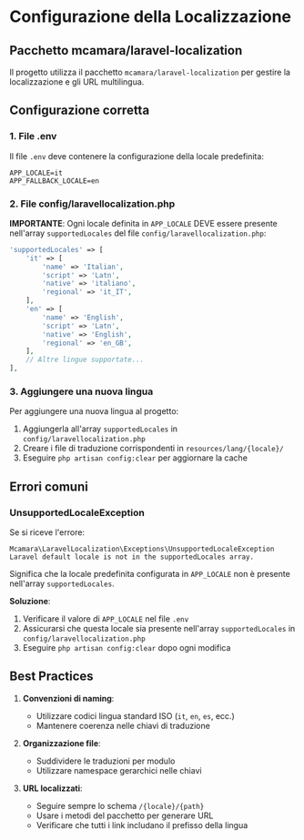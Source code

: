 # Configurazione della Localizzazione

## Pacchetto mcamara/laravel-localization

Il progetto utilizza il pacchetto `mcamara/laravel-localization` per gestire la localizzazione e gli URL multilingua.

## Configurazione corretta

### 1. File .env

Il file `.env` deve contenere la configurazione della locale predefinita:

```env
APP_LOCALE=it
APP_FALLBACK_LOCALE=en
```

### 2. File config/laravellocalization.php

**IMPORTANTE**: Ogni locale definita in `APP_LOCALE` DEVE essere presente nell'array `supportedLocales` del file `config/laravellocalization.php`:

```php
'supportedLocales' => [
    'it' => [
        'name' => 'Italian',
        'script' => 'Latn',
        'native' => 'italiano',
        'regional' => 'it_IT',
    ],
    'en' => [
        'name' => 'English',
        'script' => 'Latn',
        'native' => 'English',
        'regional' => 'en_GB',
    ],
    // Altre lingue supportate...
],
```

### 3. Aggiungere una nuova lingua

Per aggiungere una nuova lingua al progetto:

1. Aggiungerla all'array `supportedLocales` in `config/laravellocalization.php`
2. Creare i file di traduzione corrispondenti in `resources/lang/{locale}/`
3. Eseguire `php artisan config:clear` per aggiornare la cache

## Errori comuni

### UnsupportedLocaleException

Se si riceve l'errore:

```
Mcamara\LaravelLocalization\Exceptions\UnsupportedLocaleException
Laravel default locale is not in the supportedLocales array.
```

Significa che la locale predefinita configurata in `APP_LOCALE` non è presente nell'array `supportedLocales`.

**Soluzione**:
1. Verificare il valore di `APP_LOCALE` nel file `.env`
2. Assicurarsi che questa locale sia presente nell'array `supportedLocales` in `config/laravellocalization.php`
3. Eseguire `php artisan config:clear` dopo ogni modifica

## Best Practices

1. **Convenzioni di naming**:
   - Utilizzare codici lingua standard ISO (`it`, `en`, `es`, ecc.)
   - Mantenere coerenza nelle chiavi di traduzione

2. **Organizzazione file**:
   - Suddividere le traduzioni per modulo
   - Utilizzare namespace gerarchici nelle chiavi

3. **URL localizzati**:
   - Seguire sempre lo schema `/{locale}/{path}`
   - Usare i metodi del pacchetto per generare URL
   - Verificare che tutti i link includano il prefisso della lingua
